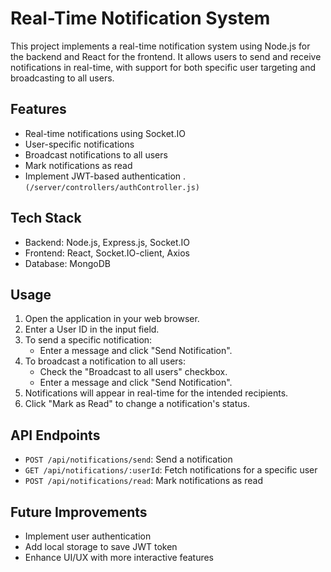# Real-Time Notification System

This project implements a real-time notification system using Node.js for the backend and React for the frontend. It allows users to send and receive notifications in real-time, with support for both specific user targeting and broadcasting to all users.

## Features

- Real-time notifications using Socket.IO
- User-specific notifications
- Broadcast notifications to all users
- Mark notifications as read
- Implement JWT-based authentication . `(/server/controllers/authController.js)`

## Tech Stack

- Backend: Node.js, Express.js, Socket.IO
- Frontend: React, Socket.IO-client, Axios
- Database: MongoDB

## Usage

1. Open the application in your web browser.
2. Enter a User ID in the input field.
3. To send a specific notification:
   - Enter a message and click "Send Notification".
4. To broadcast a notification to all users:
   - Check the "Broadcast to all users" checkbox.
   - Enter a message and click "Send Notification".
5. Notifications will appear in real-time for the intended recipients.
6. Click "Mark as Read" to change a notification's status.

## API Endpoints

- `POST /api/notifications/send`: Send a notification
- `GET /api/notifications/:userId`: Fetch notifications for a specific user
- `POST /api/notifications/read`: Mark notifications as read

## Future Improvements

- Implement user authentication
- Add local storage to save JWT token 
- Enhance UI/UX with more interactive features
